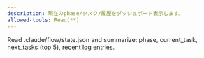 ```yaml
---
description: 現在のphase/タスク/履歴をダッシュボード表示します。
allowed-tools: Read(**)
---
```

Read .claude/flow/state.json and summarize: phase, current_task, next_tasks (top 5), recent log entries.